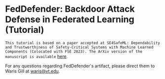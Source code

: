 # FedDefender: Backdoor Attack Defense in Federated Learning (Tutorial)

`This tutorial is based on a paper accepted at SE4SafeML: Dependability and Trustworthiness of Safety-Critical Systems with Machine Learned Components (Colocated with FSE 2023). The ArXiv version of the manuscript is available` [here](https://arxiv.org/abs/2307.08672).


For any questions regarding FedDefender's artifact, please direct them to Waris Gill at waris@vt.edu.
